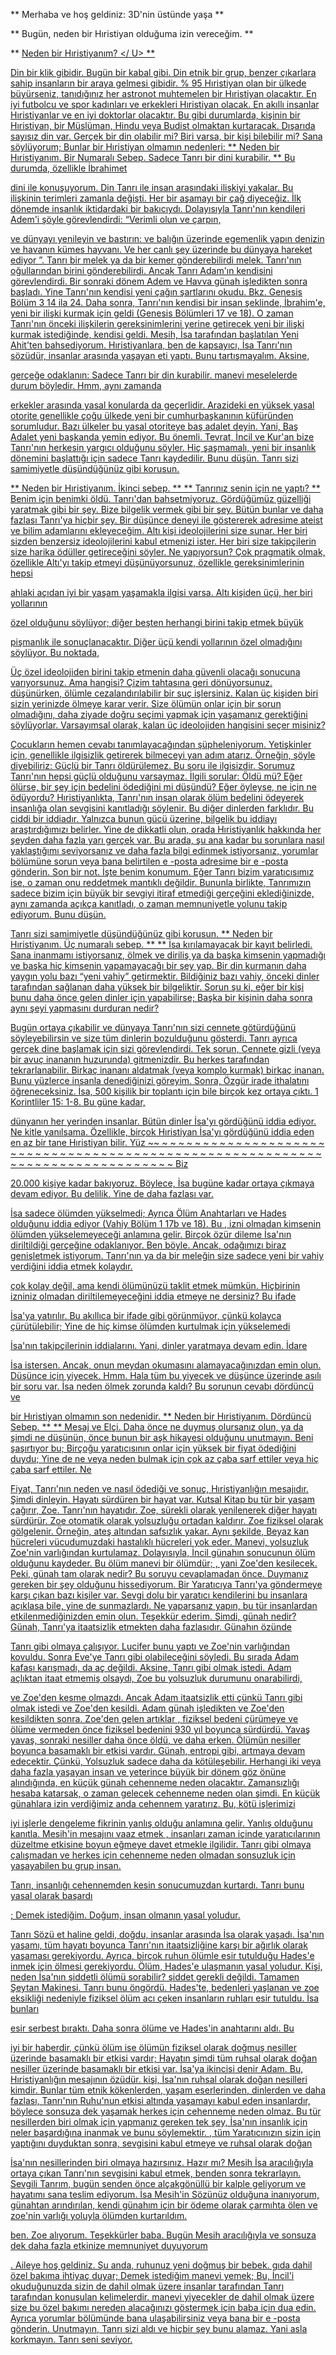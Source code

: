 ** Merhaba ve hoş geldiniz: 3D'nin üstünde yaşa **

** Bugün, neden bir Hıristiyan olduğuma izin vereceğim. **

** <U> Neden bir Hıristiyanım? </ U> **

Din bir klik gibidir. Bugün bir kabal gibi. Din
etnik bir grup, benzer çıkarlara sahip insanların bir araya gelmesi gibidir. % 95 Hıristiyan olan bir ülkede
büyürseniz, tanıdığınız her astronot muhtemelen bir Hıristiyan olacaktır. En iyi futbolcu ve spor kadınları ve erkekleri Hıristiyan olacak. En akıllı insanlar Hıristiyanlar ve en iyi doktorlar olacaktır. Bu gibi durumlarda, kişinin bir Hıristiyan,
bir Müslüman, Hindu veya Budist olmaktan kurtaracak.
Dışarıda sayısız din var. Gerçek bir din olabilir mi?
Biri varsa, bir kişi bilebilir mi? Sana söylüyorum; Bunlar bir Hıristiyan olmamın nedenleri:
** Neden bir Hıristiyanım. Bir Numaralı Sebep. Sadece Tanrı bir dini kurabilir. ** Bu durumda, özellikle İbrahimet

dini ile konuşuyorum. Din Tanrı ile insan arasındaki ilişkiyi yakalar. Bu ilişkinin terimleri zamanla değişti. Her bir
aşamayı bir çağ diyeceğiz. İlk dönemde insanlık iktidardaki bir bakıcıydı.
Dolayısıyla Tanrı'nın kendileri Adem'i şöyle görevlendirdi: “Verimli olun ve çarpın,

ve dünyayı yenileyin ve bastırın: ve balığın üzerinde egemenlik yapın
denizin ve havanın kümes hayvanı. Ve her canlı şey üzerinde
bu dünyaya hareket ediyor ”. Tanrı bir melek ya da bir kemer gönderebilirdi
melek. Tanrı'nın oğullarından birini gönderebilirdi. Ancak Tanrı
Adam'ın kendisini görevlendirdi.
Bir sonraki dönem Adem ve Havva günah işledikten sonra başladı. Yine Tanrı'nın kendisi yeni çağın şartlarını okudu. Bkz. Genesis Bölüm 3 14 ila 24.
Daha sonra, Tanrı'nın kendisi bir insan şeklinde, İbrahim'e,
yeni bir ilişki kurmak için geldi (Genesis Bölümleri 17 ve 18). O zaman
Tanrı'nın önceki ilişkilerin gereksinimlerini yerine getirecek yeni bir ilişki kurmak istediğinde, kendisi geldi. Mesih, İsa tarafından başlatılan Yeni Ahit'ten bahsediyorum.
Hıristiyanlara, ben de kapsayıcı, İsa Tanrı'nın sözüdür,
insanlar arasında yaşayan eti yaptı. Bunu tartışmayalım. Aksine,

gerçeğe odaklanın: Sadece Tanrı bir din kurabilir.
manevi meselelerde durum böyledir. Hmm, aynı zamanda

erkekler arasında yasal konularda da geçerlidir. Arazideki en yüksek yasal otorite genellikle çoğu ülkede yeni bir cumhurbaşkanının küfüründen sorumludur. Bazı ülkeler
bu yasal otoriteye baş adalet deyin. Yani, Baş Adalet
yeni başkanda yemin ediyor. Bu önemli. Tevrat, İncil ve Kur'an bize Tanrı'nın herkesin yargıcı olduğunu söyler. Hiç şaşmamalı, yeni bir insanlık dönemini başlattığı için sadece Tanrı
kaydedilir. Bunu düşün.
Tanrı sizi samimiyetle düşündüğünüz gibi korusun.

** Neden bir Hıristiyanım. İkinci sebep. **
** Tanrınız senin için ne yaptı? ** Benim için benimki öldü.
Tanrı'dan bahsetmiyoruz.
Gördüğümüz güzelliği yaratmak gibi bir şey. Bize
bilgelik vermek gibi bir şey. Bütün bunlar ve daha fazlası Tanrı'ya hiçbir şey. Bir düşünce deneyi ile göstererek adresime ateist ve
bilim adamlarını ekleyeceğim.
Altı kişi ideolojilerini size sunar. Her biri sizden
benzersiz ideolojilerini kabul etmenizi ister. Her biri size takipçilerin size harika
ödüller getireceğini söyler. Ne yapıyorsun? Çok pragmatik olmak, özellikle
Altı'yı takip etmeyi düşünüyorsunuz, özellikle gereksinimlerinin hepsi

ahlaki açıdan iyi bir yaşam yaşamakla ilgisi varsa. Altı kişiden üçü, her biri yollarının

özel olduğunu söylüyor; diğer beşten herhangi birini takip etmek büyük

pişmanlık ile sonuçlanacaktır. Diğer üçü kendi yollarının özel olmadığını söylüyor. Bu noktada,

Üç özel
ideolojiden birini takip etmenin daha güvenli olacağı sonucuna varıyorsunuz. Ama hangisi? Çizim tahtasına geri dönüyorsunuz.
düşünürken, ölümle cezalandırılabilir bir suç işlersiniz. Kalan üç kişiden biri sizin yerinizde ölmeye karar verir. Size ölümün onlar için bir sorun olmadığını, daha ziyade doğru seçimi yapmak için yaşamanız gerektiğini söylüyorlar. Varsayımsal olarak, kalan üç ideolojiden hangisini
seçer misiniz?

Çocukların hemen cevabı tanımlayacağından şüpheleniyorum.
Yetişkinler için, genellikle ilgisizlik getirerek bilmeceyi yan adım atarız.
Örneğin, şöyle diyebiliriz: Güçlü bir Tanrı öldürülemez. Bu
soru ile ilgisizdir. Sorumuz Tanrı'nın hepsi
güçlü olduğunu varsaymaz. İlgili sorular: Öldü mü? Eğer ölürse, bir şey için bedelini ödediğini mi düşündü? Eğer öyleyse, ne için
ne ödüyordu?
Hıristiyanlıkta, Tanrı'nın insan olarak ölüm bedelini ödeyerek insanlığa olan sevgisini kanıtladığı söylenir. Bu diğer dinlerden farklıdır. Bu ciddi bir iddiadır. Yalnızca bunun gücü üzerine, bilgelik bu iddiayı araştırdığımızı belirler. Yine de dikkatli olun, orada Hıristiyanlık hakkında her şeyden daha fazla yarı gerçek
var.
Bu arada, şu ana kadar bu sorunlara nasıl yaklaştığımı seviyorsanız ve daha fazla bilgi edinmek istiyorsanız, yorumlar bölümüne sorun veya bana belirtilen e -posta adresime bir
e -posta gönderin.
Son bir not.
İşte benim konumum. Eğer Tanrı bizim yaratıcısımız ise, o zaman onu reddetmek mantıklı değildir. Bununla birlikte, Tanrımızın sadece
bizim için büyük bir sevgiyi itiraf etmediği gerçeğini eklediğinizde, aynı zamanda açıkça kanıtladı, o zaman
memnuniyetle yolunu takip ediyorum. Bunu düşün.

Tanrı sizi samimiyetle düşündüğünüz gibi korusun.
** Neden bir Hıristiyanım. Üç numaralı sebep. **
** İsa kırılamayacak bir kayıt belirledi. Sana inanmamı istiyorsanız, ölmek ve diriliş ya da başka kimsenin yapmadığı ve başka hiç kimsenin yapamayacağı bir şey yap.
Bir din kurmanın daha yaygın yolu bazı “yeni
vahiy” getirmektir. Bildiğiniz bazı vahiy, önceki dinler tarafından sağlanan
daha yüksek bir bilgeliktir. Sorun şu ki, eğer bir kişi bunu daha önce gelen dinler için yapabilirse; Başka bir
kişinin daha sonra aynı şeyi yapmasını durduran nedir?

Bugün ortaya çıkabilir ve dünyaya Tanrı'nın sizi cennete götürdüğünü söyleyebilirsin ve size tüm dinlerin bozulduğunu gösterdi. Tanrı ayrıca
gerçek dine başlamak için sizi görevlendirdi. Tek sorun, Cennete gizli (veya bir avuç inananın huzurunda) gitmenizdir.
Bu herkes tarafından tekrarlanabilir. Birkaç inananı aldatmak (veya komplo kurmak)
birkaç inanan. Bunu yüzlerce insanla denediğinizi göreyim. Sonra,
Özgür irade ithalatını öğreneceksiniz. İsa, 500 kişilik bir toplantı için bile birçok kez ortaya çıktı. 1 Korintliler 15: 1-8. Bu güne kadar,

dünyanın her yerinden insanlar. Bütün dinler İsa'yı gördüğünü iddia ediyor.
Ne kitle yanılsama. Özellikle, birçok Hıristiyan İsa'yı gördüğünü iddia eden en az bir tane
Hıristiyan bilir. Yüz ~~ ~ ~ ~ ~ ~ ~ ~ ~ ~ ~ ~ ~ ~ ~ ~ ~ ~ ~ ~ ~ ~ ~ ~ ~ ~ ~ ~ ~ ~ ~ ~ ~ ~ ~ ~ ~ ~ ~ ~ ~ ~ ~ ~ ~ ~ ~ ~ ~ ~ ~ ~ ~ ~ ~ ~ ~ ~ ~ ~ ~ ~ ~ ~ ~ ~ ~ ~ ~ ~ ~ ~ ~ ~ ~ ~ ~ ~ ~ Biz

20.000 kişiye kadar bakıyoruz. Böylece, İsa bugüne kadar ortaya çıkmaya devam ediyor. Bu delilik. Yine de daha fazlası var.

İsa sadece ölümden yükselmedi; Ayrıca
Ölüm Anahtarları ve Hades olduğunu iddia ediyor (Vahiy Bölüm 1 17b ve 18). Bu
, izni olmadan kimsenin ölümden yükselemeyeceği anlamına gelir.
Birçok özür dileme İsa'nın diriltildiği gerçeğine odaklanıyor. Ben böyle. Ancak, odağımızı biraz genişletmek istiyorum. Tanrı'nın ya da bir meleğin size sadece yeni bir vahiy verdiğini iddia etmek kolaydır.

çok kolay değil, ama kendi ölümünüzü taklit etmek mümkün. Hiçbirinin izniniz olmadan diriltilemeyeceğini iddia etmeye ne dersiniz? Bu ifade

İsa'ya yatırılır. Bu akıllıca bir ifade gibi görünmüyor, çünkü kolayca çürütülebilir; Yine de hiç kimse ölümden kurtulmak için yükselemedi

İsa'nın takipçilerinin iddialarını. Yani, dinler yaratmaya devam edin. İdare

İsa istersen. Ancak, onun meydan okumasını alamayacağınızdan emin olun. Düşünce için yiyecek.
Hmm. Hala tüm bu yiyecek ve düşünce üzerinde asılı bir soru var.
İsa neden ölmek zorunda kaldı? Bu sorunun cevabı dördüncü ve

bir Hıristiyan olmamın son nedenidir.
** Neden bir Hıristiyanım. Dördüncü Sebep. **
** Mesaj ve Elçi. Daha önce ne duymuş olursanız olun, ya da şimdi ne düşünün, önce bunun bir aşk hikayesi olduğunu unutmayın. Beni şaşırtıyor
bu; Birçoğu yaratıcısının onlar için yüksek bir fiyat ödediğini duydu;
Yine de ne veya neden bulmak için çok az çaba sarf ettiler veya hiç çaba sarf ettiler. Ne

Fiyat, Tanrı'nın neden ve nasıl ödediği ve sonuç, Hıristiyanlığın
mesajıdır.
Şimdi dinleyin.
Hayatı sürdüren bir hayat var. Kutsal Kitap bu tür bir yaşam çağırır,
Zoe. Tanrı'nın hayatıdır. Zoe, sürekli olarak yenilenerek diğer hayatı sürdürür. Zoe otomatik olarak yolsuzluğu ortadan kaldırır. Zoe fiziksel olarak gölgelenir. Örneğin, ateş altından safsızlık yakar. Aynı şekilde,
Beyaz kan hücreleri vücudumuzdaki hastalıklı hücreleri yok eder. Manevi,
yolsuzluk Zoe'nin varlığından kurtulamaz. Dolayısıyla, İncil
günahın sonucunun ölüm olduğunu kaydeder. Bu ölüm manevi bir ölümdür;
, yani Zoe'den kesilecek.
Peki, günah tam olarak nedir? Bu soruyu cevaplamadan önce. Duymanız gereken bir şey olduğunu hissediyorum. Bir Yaratıcıya Tanrı'ya
göndermeye karşı çıkan bazı kişiler var. Sevgi dolu bir yaratıcı kendilerini bu
insanlara açıklasa bile, yine de sunmazlardı. Ne yaparsanız yapın, bu tür insanlardan etkilenmediğinizden emin olun. Teşekkür ederim.
Şimdi, günah nedir?
Günah, Tanrı'ya itaatsizlik etmekten daha fazlasıdır. Günahın özünde

Tanrı gibi olmaya çalışıyor. Lucifer bunu yaptı ve Zoe'nin varlığından kovuldu. Sonra Eve'ye Tanrı gibi olabileceğini söyledi. Bu sırada Adam kafası karışmadı,
da aç değildi. Aksine, Tanrı gibi olmak istedi. Adam
açlıktan itaat etmemiş olsaydı, Zoe bu yolsuzluk durumunu onarabilirdi,

ve Zoe'den kesme olmazdı. Ancak Adam
itaatsizlik etti çünkü Tanrı gibi olmak istedi ve Zoe'den kesildi.
Adam günah işledikten ve Zoe'den kesildikten sonra. Zoe'den gelen artıklar
, fiziksel bedeni çürümeye ve ölüme vermeden önce fiziksel bedenini 930 yıl boyunca sürdürdü. Yavaş yavaş, sonraki nesiller daha önce öldü,
ve daha erken. Ölümün nesiller boyunca basamaklı bir etkisi vardır.
Günah, entropi gibi, artmaya devam edecektir. Çünkü,
Yolsuzluk sadece daha da kötüleşebilir. Herhangi iki veya daha fazla yaşayan insan ve yeterince büyük bir dönem göz önüne alındığında, en küçük
günah cehenneme neden olacaktır. Zamansızlığı hesaba katarsak, o zaman gelecek
cehenneme neden olan
şimdi. En küçük günahlara izin verdiğimiz anda cehennem yaratırız. Bu, kötü işlerimizi

iyi işlerle dengeleme fikrinin yanlış olduğu anlamına gelir. Yanlış olduğunu kanıtla. Mesih'in mesajını vaaz etmek
, insanları zaman içinde
yaratıcılarının düzeltme etkisine boyun eğmeye davet etmekle ilgilidir. Tanrı gibi olmaya çalışmadan ve herkes için cehenneme neden olmadan sonsuzluk için yaşayabilen bu grup insan.

Tanrı, insanlığı cehennemden kesin sonucumuzdan kurtardı. Tanrı bunu yasal olarak başardı

; Demek istediğim. Doğum, insan olmanın yasal yoludur.

Tanrı Sözü et haline geldi, doğdu, insanlar arasında İsa olarak yaşadı.
İsa'nın yaşamı, tüm hayatı boyunca Tanrı'nın itaatsizliğine karşı bir ağırlık olarak yaşaması gerekiyordu. Ayrıca, birçok ruhun ölümle esir tutulduğu
Hades'e inmek için ölmesi gerekiyordu. Ölüm, Hades'e ulaşmanın yasal yoludur. Kişi, neden İsa'nın şiddetli ölümü sorabilir?
şiddet gerekli değildi. Tamamen Şeytan Makinesi. Tanrı
bunu öngördü.
Hades'te, bedenleri yaşlanan ve zoe eksikliği nedeniyle
fiziksel ölüm acı çeken insanların ruhları esir tutuldu. İsa bunları

esir serbest bıraktı. Daha sonra ölüme ve Hades'in anahtarını aldı. Bu

iyi bir haberdir, çünkü ölüm ise ölümün fiziksel olarak doğmuş nesiller üzerinde basamaklı bir etkisi vardır; Hayatın şimdi
tüm ruhsal olarak doğan nesiller üzerinde basamaklı bir etkisi var. İsa'ya ikincisi denir
Adam. Bu, Hıristiyanlığın mesajının özüdür.
kişi, İsa'nın ruhsal olarak doğan nesilleri kimdir. Bunlar
tüm etnik kökenlerden, yaşam eserlerinden, dinlerden ve daha fazlası,
Tanrı'nın Ruhu'nun etkisi altında yaşamayı kabul eden insanlardır, böylece
sonsuza dek yaşamak herkes için cehenneme neden olmaz. Bu tür nesillerden biri olmak için yapmanız gereken tek şey, İsa'nın insanlık için neler başardığına inanmak ve bunu söylemektir.
, tüm Yaratıcınızın sizin için yaptığını duyduktan sonra, sevgisini kabul etmeye ve ruhsal olarak doğan

İsa'nın nesillerinden biri olmaya hazırsınız.
Hazır mı? Mesih İsa aracılığıyla ortaya çıkan Tanrı'nın sevgisini kabul etmek, benden sonra tekrarlayın.
Sevgili Tanrım, bugün senden önce alçakgönüllü bir kalple geliyorum ve
hayatımı sana teslim ediyorum. İsa Mesih'in Sözünüz olduğuna inanıyorum,
günahtan arındırılan, kendi günahım için bir ödeme olarak çarmıhta ölen ve zoe'nin varlığı yoluyla ölümden kurtarıldım.

ben. Zoe alıyorum. Teşekkürler baba. Bugün Mesih aracılığıyla ve sonsuza dek daha fazla etkinize memnuniyet duyuyorum

.
Aileye hoş geldiniz. Şu anda, ruhunuz yeni doğmuş bir bebek.
gıda dahil özel bakıma ihtiyaç duyar; Demek istediğim manevi yemek; Bu, İncil'i okuduğunuzda sizin de dahil olmak üzere insanlar tarafından Tanrı tarafından konuşulan kelimelerdir.
manevi yiyecekler de dahil olmak üzere size bu özel bakımı nereden alacağınızı göstermek için baba için dua edin. Ayrıca yorumlar bölümünde bana ulaşabilirsiniz veya
bana bir e -posta gönderin. Unutmayın, Tanrı sizi aldı ve hiçbir şey bunu alamaz. Yani asla korkmayın.
Tanrı seni seviyor.








